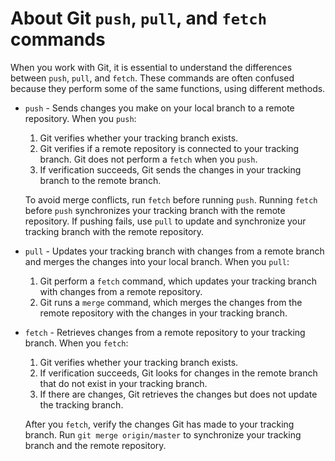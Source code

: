 # About Git `push`, `pull`, and `fetch` commands #

When you work with Git, it is essential to understand the differences between `push`, `pull`, and `fetch`. These commands are often confused because they perform some of the same functions, using different methods.

- `push` - Sends changes you make on your local branch to a remote repository.
When you `push`:
	1. Git verifies whether your tracking branch exists.
	2. Git verifies if a remote repository is connected to your tracking branch. Git does not perform a `fetch` when you `push`.
	3. If verification succeeds, Git sends the changes in your tracking branch to the remote branch. 

    To avoid merge conflicts, run `fetch` before running `push`. Running `fetch` before `push` synchronizes your tracking branch with the remote repository. If pushing fails, use `pull` to update and synchronize your tracking branch with the remote repository.
- `pull` - Updates your tracking branch with changes from a remote branch and merges the changes into your local branch. When you `pull`:
 
	1. Git perform a `fetch` command, which updates your tracking branch with changes from a remote repository.
	2. Git runs a `merge` command, which merges the changes from the remote repository with the changes in your tracking branch.
- `fetch` - Retrieves changes from a remote repository to your tracking branch. When you `fetch`:
	1. Git verifies whether your tracking branch exists.
	2. If verification succeeds, Git looks for changes in the remote branch that do not exist in your tracking branch.
	3. If there are changes, Git retrieves the changes but does not update the tracking branch.

    After you `fetch`, verify the changes Git has made to your tracking branch. Run `git merge origin/master` to synchronize your tracking branch and the remote repository.

